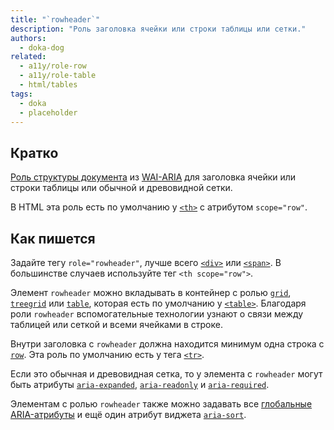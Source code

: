 ```yaml
---
title: "`rowheader`"
description: "Роль заголовка ячейки или строки таблицы или сетки."
authors:
  - doka-dog
related:
  - a11y/role-row
  - a11y/role-table
  - html/tables
tags:
  - doka
  - placeholder
---
```


## Кратко

[Роль структуры документа](/a11y/aria-roles/#roli-struktury-dokumenta) из [WAI-ARIA](/a11y/aria-intro/#specifikaciya) для заголовка ячейки или строки таблицы или обычной и древовидной сетки.

В HTML эта роль есть по умолчанию у [`<th>`](/html/tables/#th) с атрибутом `scope="row"`.

## Как пишется

Задайте тегу `role="rowheader"`, лучше всего [`<div>`](/html/div/) или [`<span>`](/html/span/). В большинстве случаев используйте тег `<th scope="row">`.

Элемент `rowheader` можно вкладывать в контейнер с ролью [`grid`](/a11y/role-grid/), [`treegrid`](/a11y/role-treegrid/) или [`table`](/a11y/role-table/), которая есть по умолчанию у [`<table>`](/html/tables/). Благодаря роли `rowheader` вспомогательные технологии узнают о связи между таблицей или сеткой и всеми ячейками в строке.

Внутри заголовка с `rowheader` должна находится минимум одна строка с [`row`](/a11y/role-row/). Эта роль по умолчанию есть у тега [`<tr>`](/html/tables/#tr).

Если это обычная и древовидная сетка, то у элемента с `rowheader` могут быть атрибуты [`aria-expanded`](/a11y/aria-expanded/), [`aria-readonly`](/a11y/aria-readonly/) и [`aria-required`](/a11y/aria-required/).

Элементам с ролью `rowheader` также можно задавать все [глобальные ARIA-атрибуты](/a11y/aria-attrs/#globalnye-atributy) и ещё один атрибут виджета [`aria-sort`](/a11y/aria-sort/).

